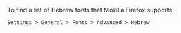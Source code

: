 To find a list of Hebrew fonts that Mozilla Firefox supports:

```
Settings > General > Fonts > Advanced > Hebrew
```
